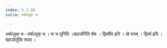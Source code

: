 ```yaml
---
index: 5.1.88
sutra: वर्षाल्लुक् च

---
```

_वर्षाल्लुक् च_ - वर्षाल्लुक् च । वा च लुगिति ।खठञो॑रिति शेषः । द्विवर्षीम इति । खे रूपम् । द्विवर्ष इति । खठञोर्लुकि रूपम् ।